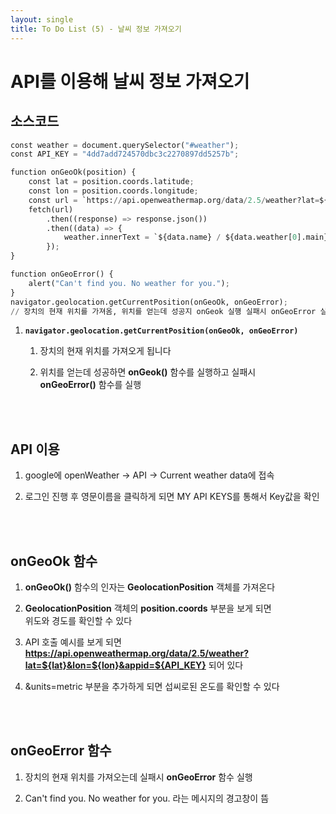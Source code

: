 ```yaml
---
layout: single
title: To Do List (5) - 날씨 정보 가져오기 
---
```

# API를 이용해 날씨 정보 가져오기 

## 소스코드 


```python
const weather = document.querySelector("#weather");
const API_KEY = "4dd7add724570dbc3c2270897dd5257b";

function onGeoOk(position) {
    const lat = position.coords.latitude;
    const lon = position.coords.longitude;
    const url = `https://api.openweathermap.org/data/2.5/weather?lat=${lat}&lon=${lon}&appid=${API_KEY}&units=metric`;
    fetch(url)
        .then((response) => response.json())
        .then((data) => {
            weather.innerText = `${data.name} / ${data.weather[0].main} / ${data.main.temp} `;
        });
}

function onGeoError() {
    alert("Can't find you. No weather for you.");
}
navigator.geolocation.getCurrentPosition(onGeoOk, onGeoError);
// 장치의 현재 위치를 가져옴, 위치를 얻는데 성공지 onGeok 실행 실패시 onGeoError 실행  
```

1. **`navigator.geolocation.getCurrentPosition(onGeoOk, onGeoError)`** 

     1) 장치의 현재 위치를 가져오게 됩니다 

     2) 위치를 얻는데 성공하면 **onGeok()** 함수를 실행하고 실패시   
        **onGeoError()** 함수를 실행 
<br>
<br>

## API 이용 

1. google에 openWeather -> API -> Current weather data에 접속

2. 로그인 진행 후 영문이름을 클릭하게 되면 MY API KEYS를 통해서 Key값을 확인 

<br>
<br>

## onGeoOk 함수 

1. **onGeoOk()** 함수의 인자는 **GeolocationPosition** 객체를 가져온다 

2. **GeolocationPosition** 객체의 **position.coords** 부분을 보게 되면   
   위도와 경도를 확인할 수 있다 

3. API 호출 예시를 보게 되면 **https://api.openweathermap.org/data/2.5/weather?lat=${lat}&lon=${lon}&appid=${API_KEY}** 되어 있다 

4. &units=metric 부분을 추가하게 되면 섭씨로된 온도를 확인할 수 있다 

<br>
<br>

## onGeoError 함수 

1. 장치의 현재 위치를 가져오는데 실패시 **onGeoError** 함수 실행 

2. Can't find you. No weather for you. 라는 메시지의 경고창이 뜸 
